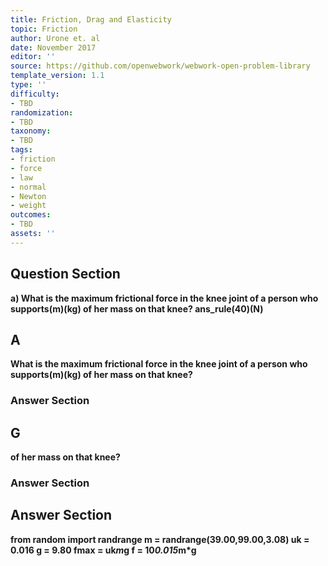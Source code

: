 ```yaml
---
title: Friction, Drag and Elasticity
topic: Friction
author: Urone et. al
date: November 2017
editor: ''
source: https://github.com/openwebwork/webwork-open-problem-library
template_version: 1.1
type: ''
difficulty:
- TBD
randomization:
- TBD
taxonomy:
- TBD
tags:
- friction
- force
- law
- normal
- Newton
- weight
outcomes:
- TBD
assets: ''
---
```


## Question Section 

<b>
a) What is the maximum frictional force in the knee joint of a person who supports(m)(kg) of her mass on that knee? 
ans_rule(40)(N)

## A
What is the maximum frictional force in the knee joint of a person who supports(m)(kg) of her mass on that knee? 
### Answer Section
## G
of her mass on that knee? 
### Answer Section


## Answer Section

from random import randrange
m = randrange(39.00,99.00,3.08)
uk = 0.016
g = 9.80
fmax = uk*m*g
f = 10*0.015*m*g